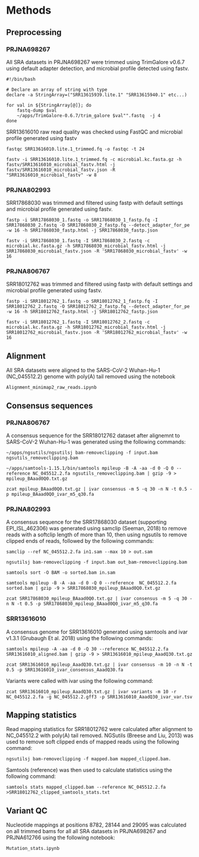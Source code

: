 # Methods

## Preprocessing

### PRJNA698267

All SRA datasets in PRJNA698267 were trimmed using TrimGalore v0.6.7 using default adapter detection, and microbial profile detected using fastv.

```
#!/bin/bash
 
# Declare an array of string with type
declare -a StringArray=("SRR13615939.lite.1" "SRR13615940.1" etc...)

for val in ${StringArray[@]}; do
	fastq-dump $val
	~/apps/TrimGalore-0.6.7/trim_galore $val"".fastq  -j 4
done
```

SRR13616010 raw read quality was checked using FastQC and microbial profile generated using fastv

```
fastqc SRR13616010.lite.1_trimmed.fq -o fastqc -t 24

fastv -i SRR13616010.lite.1_trimmed.fq -c microbial.kc.fasta.gz -h fastv/SRR13616010_microbial_fastv.html -j fastv/SRR13616010_microbial_fastv.json -R "SRR13616010_microbial_fastv" -w 8
```

### PRJNA802993

SRR17868030 was trimmed and filtered using fastp with default settings and microbial profile generated using fastv.

```
fastp -i SRR17868030_1.fastq -o SRR17868030_1_fastp.fq -I SRR17868030_2.fastq -O SRR17868030_2_fastp.fq --detect_adapter_for_pe -w 16 -h SRR17868030_fastp.html -j SRR17868030_fastp.json

fastv -i SRR17868030_1.fastq -I SRR17868030_2.fastq -c microbial.kc.fasta.gz -h SRR17868030_microbial_fastv.html -j SRR17868030_microbial_fastv.json -R 'SRR17868030_microbial_fastv' -w 16

```

### PRJNA806767

SRR18012762 was trimmed and filtered using fastp with default settings and microbial profile generated using fastv.

```
fastp -i SRR18012762_1.fastq -o SRR18012762_1_fastp.fq -I SRR18012762_2.fastq -O SRR18012762_2_fastp.fq --detect_adapter_for_pe -w 16 -h SRR18012762_fastp.html -j SRR18012762_fastp.json

fastv -i SRR18012762_1.fastq -I SRR18012762_2.fastq -c microbial.kc.fasta.gz -h SRR18012762_microbial_fastv.html -j SRR18012762_microbial_fastv.json -R 'SRR18012762_microbial_fastv' -w 16
```

## Alignment
All SRA datasets were aligned to the SARS-CoV-2 Wuhan-Hu-1 (NC_045512.2) genome with poly(A) tail removed using the notebook
```
Alignment_minimap2_raw_reads.ipynb 
```
## Consensus sequences

### PRJNA806767

A consensus sequence for the SRR18012762 dataset after alignemnt to SARS-CoV-2 Wuhan-Hu-1 was generated using the following commands: 

```
~/apps/ngsutils/ngsutilsj bam-removeclipping -f input.bam  ngsutils_removeclipping.bam

~/apps/samtools-1.15.1/bin/samtools mpileup -B -A -aa -d 0 -Q 0 --reference NC_045512.2.fa ngsutils_removeclipping.bam | gzip -9 > mpileup_BAaad0Q0.txt.gz

zcat mpileup_BAaad0Q0.txt.gz | ivar consensus -m 5 -q 30 -n N -t 0.5 -p mpileup_BAaad0Q0_ivar_m5_q30.fa
```

### PRJNA802993

A consensus sequence for the SRR17868030 dataset (supporting EPI_ISL_462306) was generated using samclip (Seeman, 2018) to remove reads with a softclip length of more than 10, then using ngsutils to remove clipped ends of reads, followed by the following commands: 

```
samclip --ref NC_045512.2.fa in1.sam --max 10 > out.sam

ngsutilsj bam-removeclipping -f input.bam out_bam-removeclipping.bam

samtools sort -O BAM -o sorted.bam in.sam

samtools mpileup -B -A -aa -d 0 -Q 0 --reference  NC_045512.2.fa sorted.bam | gzip -9 > SRR17868030_mpileup_BAaad0Q0.txt.gz

zcat SRR17868030_mpileup_BAaad0Q0.txt.gz | ivar consensus -m 5 -q 30 -n N -t 0.5 -p SRR17868030_mpileup_BAaad0Q0_ivar_m5_q30.fa
```

### SRR13616010

A consensus genome for SRR13616010 generated using samtools and ivar v1.3.1 (Grubaugh
 Et al. 2018) using the following commands:

```
samtools mpileup -A -aa -d 0 -Q 30 --reference NC_045512.2.fa SRR13616010_aligned.bam | gzip -9 > SRR13616010_mpileup_AaadQ30.txt.gz

zcat SRR13616010_mpileup_AaadQ30.txt.gz | ivar consensus -m 10 -n N -t 0.5 -p SRR13616010_ivar_consensus_AaadQ30.fa
```

Variants were called with ivar using the following command:

```
zcat SRR13616010_mpileup_AaadQ30.txt.gz | ivar variants -m 10 -r NC_045512.2.fa -g NC_045512.2.gff3 -p SRR13616010_AaadQ30_ivar_var.tsv
```

## Mapping statistics

Read mapping statistics for SRR18012762 were calculated after alignment to NC_045512.2 with poly(A) tail removed. NGSutils (Breese and Liu, 2013) was used to remove soft clipped ends of mapped reads using the following command: 

```
ngsutilsj bam-removeclipping -f mapped.bam mapped_clipped.bam. 
```

Samtools (reference) was then used to calculate statistics using the following command: 

```
samtools stats mapped_clipped.bam --reference NC_045512.2.fa >SRR18012762_clipped_samtools_stats.txt
```

## Variant QC

Nucleotide mappings at positions 8782, 28144 and 29095 was calculated on all trimmed bams for all all SRA datasets in PRJNA698267 and PRJNA612766 using the following notebook:
```
Mutation_stats.ipynb
```